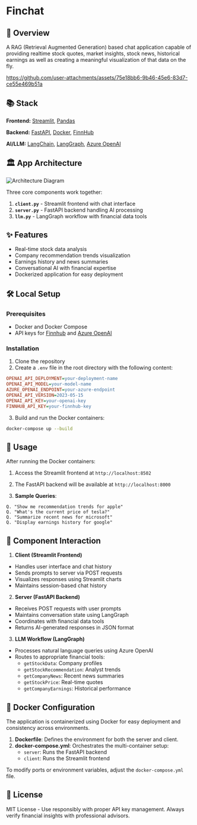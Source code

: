 # Finchat

## 📖 Overview
A RAG (Retrieval Augmented Generation) based chat application capable of providing realtime stock quotes, market insights, stock news, historical earnings as well as creating a meaningful visualization of that data on the fly.

https://github.com/user-attachments/assets/75e18bb6-9b46-45e6-83d7-ce55e469b51a

## 📚 Stack

  **Frontend:** [Streamlit](https://streamlit.io/), [Pandas](https://pandas.pydata.org/)
  
  **Backend:** [FastAPI](https://fastapi.tiangolo.com/), [Docker](https://www.docker.com/), [FinnHub](https://finnhub.io/)
  
  **AI/LLM:** [LangChain](https://www.langchain.com/), [LangGraph](https://langchain-ai.github.io/langgraph/), [Azure OpenAI](https://azure.microsoft.com/en-us/products/ai-services/openai-service)

## 🏛️ App Architecture
![Architecture Diagram](https://github.com/user-attachments/assets/c47f911b-3622-4c4a-97e6-678dc466a623)


Three core components work together:
1. **`client.py`** - Streamlit frontend with chat interface
2. **`server.py`** - FastAPI backend handling AI processing
3. **`llm.py`** - LangGraph workflow with financial data tools

## ✨ Features

- Real-time stock data analysis
- Company recommendation trends visualization
- Earnings history and news summaries
- Conversational AI with financial expertise
- Dockerized application for easy deployment

## 🛠️ Local Setup

### Prerequisites
- Docker and Docker Compose
- API keys for [Finnhub](https://finnhub.io) and [Azure OpenAI](https://azure.microsoft.com/en-us/products/ai-services/openai-service)

### Installation
1. Clone the repository
2. Create a `.env` file in the root directory with the following content:

```ini
OPENAI_API_DEPLOYMENT=your-deployment-name
OPENAI_API_MODEL=your-model-name
AZURE_OPENAI_ENDPOINT=your-azure-endpoint
OPENAI_API_VERSION=2023-05-15
OPENAI_API_KEY=your-openai-key
FINNHUB_API_KEY=your-finnhub-key
```

3. Build and run the Docker containers:

```bash
docker-compose up --build
```

## 🚀 Usage

After running the Docker containers:

1. Access the Streamlit frontend at `http://localhost:8502`
2. The FastAPI backend will be available at `http://localhost:8000`

3. **Sample Queries**:
```text
Q. "Show me recommendation trends for apple"
Q. "What's the current price of tesla?"
Q. "Summarize recent news for microsoft"
Q. "Display earnings history for google"
```

## 🧩 Component Interaction

1. **Client (Streamlit Frontend)**
- Handles user interface and chat history
- Sends prompts to server via POST requests
- Visualizes responses using Streamlit charts
- Maintains session-based chat history

2. **Server (FastAPI Backend)**
- Receives POST requests with user prompts
- Maintains conversation state using LangGraph
- Coordinates with financial data tools
- Returns AI-generated responses in JSON format

3. **LLM Workflow (LangGraph)**
- Processes natural language queries using Azure OpenAI
- Routes to appropriate financial tools:
  - `getStockData`: Company profiles
  - `getStockRecommendation`: Analyst trends
  - `getCompanyNews`: Recent news summaries
  - `getStockPrice`: Real-time quotes
  - `getCompanyEarnings`: Historical performance

## 🐳 Docker Configuration

The application is containerized using Docker for easy deployment and consistency across environments.

1. **Dockerfile**: Defines the environment for both the server and client.
2. **docker-compose.yml**: Orchestrates the multi-container setup:
   - `server`: Runs the FastAPI backend
   - `client`: Runs the Streamlit frontend

To modify ports or environment variables, adjust the `docker-compose.yml` file.

## 📄 License
MIT License - Use responsibly with proper API key management. Always verify financial insights with professional advisors.
